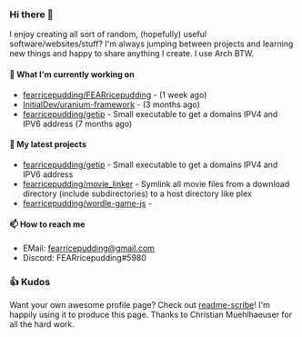 ### Hi there 👋

I enjoy creating all sort of random, (hopefully) useful software/websites/stuff? 
I'm always jumping between projects and learning new things and happy to share anything I create.
I use Arch BTW.

#### 💎 What I'm currently working on

- [fearricepudding/FEARricepudding](https://github.com/fearricepudding/FEARricepudding) -  (1 week ago)
- [InitialDev/uranium-framework](https://github.com/InitialDev/uranium-framework) -  (3 months ago)
- [fearricepudding/getip](https://github.com/fearricepudding/getip) - Small executable to get a domains IPV4 and IPV6 address (7 months ago)

#### 🌱 My latest projects

- [fearricepudding/getip](https://github.com/fearricepudding/getip) - Small executable to get a domains IPV4 and IPV6 address
- [fearricepudding/movie_linker](https://github.com/fearricepudding/movie_linker) - Symlink all movie files from a download directory (include subdirectories) to a host directory like plex
- [fearricepudding/wordle-game-js](https://github.com/fearricepudding/wordle-game-js) - 

#### 📫 How to reach me

- EMail: fearricepudding@gmail.com
- Discord: FEARricepudding#5980

### 👍 Kudos

Want your own awesome profile page? Check out [readme-scribe](https://github.com/muesli/readme-scribe)!
I'm happily using it to produce this page. Thanks to Christian Muehlhaeuser for all the hard work.

